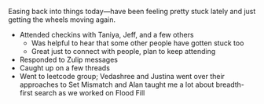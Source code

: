 <!-- title: Recurse Center Week 4: Monday Jan 22 -->

Easing back into things today—have been feeling pretty stuck lately and just getting the wheels moving again.

- Attended checkins with Taniya, Jeff, and a few others
	- Was helpful to hear that some other people have gotten stuck too
	- Great just to connect with people, plan to keep attending
- Responded to Zulip messages
- Caught up on a few threads
- Went to leetcode group; Vedashree and Justina went over their approaches to Set Mismatch and Alan taught me a lot about breadth-first search as we worked on Flood Fill